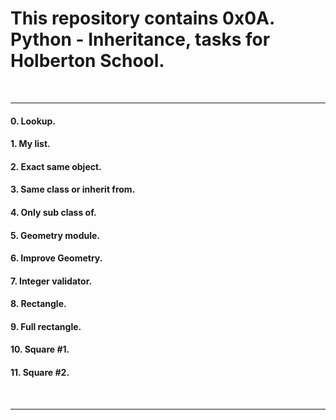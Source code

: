 <h1>This repository contains 0x0A. Python - Inheritance, tasks for Holberton School.</h4>
<br>
<hr>
<h4>0. Lookup.</h4>
<h4>1. My list.</h4>
<h4>2. Exact same object.</h4>
<h4>3. Same class or inherit from.</h4>
<h4>4. Only sub class of.</h4>
<h4>5. Geometry module.</h4>
<h4>6. Improve Geometry.</h4>
<h4>7. Integer validator.</h4>
<h4>8. Rectangle.</h4>
<h4>9. Full rectangle.</h4>
<h4>10. Square #1.</h4>
<h4>11. Square #2.</h4>
<br>
<hr>